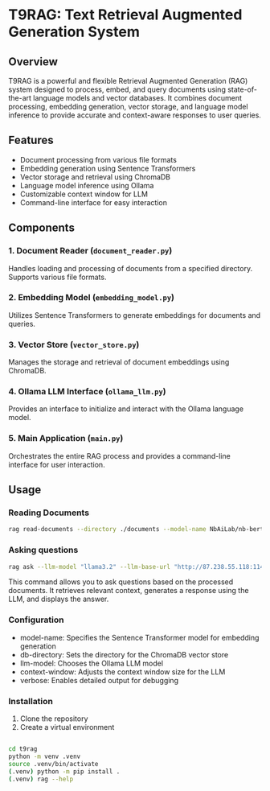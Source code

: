 # T9RAG: Text Retrieval Augmented Generation System

## Overview

T9RAG is a powerful and flexible Retrieval Augmented Generation (RAG) system designed to process, embed, and query documents using state-of-the-art language models and vector databases. It combines document processing, embedding generation, vector storage, and language model inference to provide accurate and context-aware responses to user queries.

## Features

- Document processing from various file formats
- Embedding generation using Sentence Transformers
- Vector storage and retrieval using ChromaDB
- Language model inference using Ollama
- Customizable context window for LLM
- Command-line interface for easy interaction

## Components

### 1. Document Reader (`document_reader.py`)

Handles loading and processing of documents from a specified directory. Supports various file formats.

### 2. Embedding Model (`embedding_model.py`)

Utilizes Sentence Transformers to generate embeddings for documents and queries.

### 3. Vector Store (`vector_store.py`)

Manages the storage and retrieval of document embeddings using ChromaDB.

### 4. Ollama LLM Interface (`ollama_llm.py`)

Provides an interface to initialize and interact with the Ollama language model.

### 5. Main Application (`main.py`)

Orchestrates the entire RAG process and provides a command-line interface for user interaction.

## Usage

### Reading Documents

```bash
rag read-documents --directory ./documents --model-name NbAiLab/nb-bert-large --db-directory ./chroma_db
```

### Asking questions

```bash
rag ask --llm-model "llama3.2" --llm-base-url "http://87.238.55.118:11434/" --verbose --query "something or other"
```

This command allows you to ask questions based on the processed documents. It retrieves relevant context, generates a response using the LLM, and displays the answer.

### Configuration

- model-name: Specifies the Sentence Transformer model for embedding generation
- db-directory: Sets the directory for the ChromaDB vector store
- llm-model: Chooses the Ollama LLM model
- context-window: Adjusts the context window size for the LLM
- verbose: Enables detailed output for debugging

### Installation

1. Clone the repository
2. Create a virtual environment

```bash

cd t9rag
python -m venv .venv
source .venv/bin/activate
(.venv) python -m pip install .
(.venv) rag --help
```
